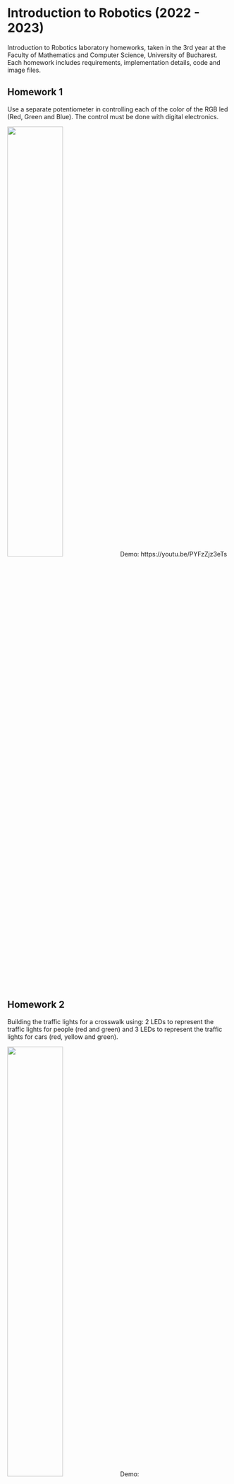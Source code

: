# Introduction to Robotics (2022 - 2023)
Introduction to Robotics laboratory homeworks, taken in the 3rd year at the Faculty of Mathematics and Computer Science, University of Bucharest. Each homework includes requirements, implementation details, code and image files.

## Homework 1
Use a separate potentiometer in controlling each of the color of the RGB led (Red, Green and Blue).  The control must be done with digital electronics.

<img src="https://user-images.githubusercontent.com/63780942/197807340-74619d9c-2af2-4e26-bccd-e27cbba30da3.png" style="width: 50%;"/>
Demo: https://youtu.be/PYFzZjz3eTs

## Homework 2
Building the traffic lights for a crosswalk using: 2 LEDs to represent the traffic lights for people (red and green) and 3 LEDs to represent the traffic lights for cars (red, yellow and green).

<img src="https://user-images.githubusercontent.com/63780942/199254066-5ec5c23a-67e5-4c3c-aae4-6f16922f32d7.png" style="width: 50%;"/>
Demo: https://youtu.be/DceG4eFD4A0

## Homework 3
With a 7-segment display, use the joystick to control the position ofthe segment and "draw" on the display. The movement between segments should be natural (meaning they should jump from the current position only to neighbors, but without passing through "walls").

<img src="https://user-images.githubusercontent.com/63780942/200663670-025281e6-423b-4935-be09-e2bf6b3d9fc0.png" style="width: 50%;"/>
